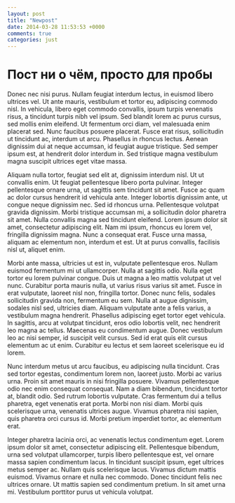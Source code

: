 ```yaml
---
layout: post
title: "Newpost"
date: 2014-03-28 11:53:53 +0000
comments: true
categories: just
---
```

# Пост ни о чём, просто для пробы

Donec nec nisi purus. Nullam feugiat interdum lectus, in euismod libero ultrices vel. Ut ante mauris, vestibulum et tortor eu, adipiscing commodo nisl. In vehicula, libero eget commodo convallis, ipsum turpis venenatis risus, a tincidunt turpis nibh vel ipsum. Sed blandit lorem ac purus cursus, sed mollis enim eleifend. Ut fermentum orci diam, vel malesuada enim placerat sed. Nunc faucibus posuere placerat. Fusce erat risus, sollicitudin ut tincidunt ac, interdum ut arcu. Phasellus in rhoncus lectus. Aenean dignissim dui at neque accumsan, id feugiat augue tristique. Sed semper ipsum est, at hendrerit dolor interdum in. Sed tristique magna vestibulum magna suscipit ultrices eget vitae massa.

Aliquam nulla tortor, feugiat sed elit at, dignissim interdum nisl. Ut ut convallis enim. Ut feugiat pellentesque libero porta pulvinar. Integer pellentesque ornare urna, ut sagittis sem tincidunt sit amet. Fusce ac quam ac dolor cursus hendrerit id vehicula ante. Integer lobortis dignissim ante, ut congue neque dignissim nec. Sed id rhoncus urna. Pellentesque volutpat gravida dignissim. Morbi tristique accumsan mi, a sollicitudin dolor pharetra sit amet. Nulla convallis magna sed tincidunt eleifend. Lorem ipsum dolor sit amet, consectetur adipiscing elit. Nam mi ipsum, rhoncus eu lorem vel, fringilla dignissim magna. Nunc a consequat erat. Fusce urna massa, aliquam ac elementum non, interdum et est. Ut at purus convallis, facilisis nisl ut, aliquet enim.

Morbi ante massa, ultricies ut est in, vulputate pellentesque eros. Nullam euismod fermentum mi ut ullamcorper. Nulla at sagittis odio. Nulla eget tortor eu lorem pulvinar congue. Duis ut magna a leo mattis volutpat ut vel nunc. Curabitur porta mauris nulla, ut varius risus varius sit amet. Fusce in erat vulputate, laoreet nisl non, fringilla tortor. Donec nunc felis, sodales sollicitudin gravida non, fermentum eu sem. Nulla at augue dignissim, sodales nisl sed, ultricies diam. Aliquam vulputate ante a felis varius, a vestibulum magna hendrerit. Phasellus adipiscing eget tortor eget vehicula. In sagittis, arcu at volutpat tincidunt, eros odio lobortis velit, nec hendrerit leo magna ac tellus. Maecenas eu condimentum augue. Donec vestibulum leo ac nisi semper, id suscipit velit cursus. Sed id erat quis elit cursus elementum ac ut enim. Curabitur eu lectus et sem laoreet scelerisque eu id lorem.

Nunc interdum metus ut arcu faucibus, eu adipiscing nulla tincidunt. Cras sed tortor egestas, condimentum lorem non, laoreet justo. Morbi ac varius urna. Proin sit amet mauris in nisi fringilla posuere. Vivamus pellentesque odio nec enim consequat consequat. Nam a diam bibendum, tincidunt tortor at, blandit odio. Sed rutrum lobortis vulputate. Cras fermentum dui a tellus pharetra, eget venenatis erat porta. Morbi non nisi diam. Morbi quis scelerisque urna, venenatis ultrices augue. Vivamus pharetra nisi sapien, quis pharetra orci cursus id. Morbi pretium imperdiet tortor, ac elementum erat.

Integer pharetra lacinia orci, ac venenatis lectus condimentum eget. Lorem ipsum dolor sit amet, consectetur adipiscing elit. Pellentesque bibendum, urna sed volutpat ullamcorper, turpis libero pellentesque est, vel ornare massa sapien condimentum lacus. In tincidunt suscipit ipsum, eget ultrices metus semper ac. Nullam quis scelerisque lacus. Vivamus dictum mattis euismod. Vivamus ornare et nulla nec commodo. Donec tincidunt felis nec ultrices ornare. Ut mattis sapien sed condimentum pretium. In sit amet urna mi. Vestibulum porttitor purus ut vehicula volutpat.